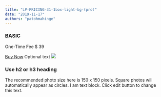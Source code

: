 ```yaml
---
title: "LP-PRICING-31-1box-light-bg-(pro)"
date: "2019-11-17"
authors: "patohmahinge"
---
```


### BASIC

One-Time Fee $ 39

[Buy Now](#) Optional text ![](images/placeholder-300x300-150x150.jpg)

### Use h2 or h3 heading

The recommended photo size here is 150 x 150 pixels. Square photos will automatically appear as circles. I am text block. Click edit button to change this text.
